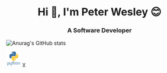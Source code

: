 <h1 align="center">Hi 👋, I'm Peter Wesley 😊 </h1>
<h3 align="center">A Software Developer </h3>

![Anurag's GitHub stats](https://github-readme-stats.vercel.app/api?username=Wesley534&show_icons=true&theme=radical)






  <a>  <img src="https://raw.githubusercontent.com/devicons/devicon/master/icons/python/python-original-wordmark.svg" alt="python" width="40" height="40"/> </a>
<a href="https://fastapi.tiangolo.com/" target="_blank" rel="noreferrer">
v
<!--
**Wesley534/Wesley534** is a ✨ _special_ ✨ repository because its `README.md` (this file) appears on your GitHub profile.

Here are some ideas to get you started:

- 🔭 I’m currently working on ...
- 🌱 I’m currently learning ...
- 👯 I’m looking to collaborate on ...
- 🤔 I’m looking for help with ...
- 💬 Ask me about ...
- 📫 How to reach me: ...
- 😄 Pronouns: ...
- ⚡ Fun fact: ...
-->
